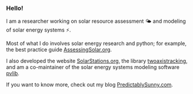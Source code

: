 ### Hello!

I am a researcher working on solar resource assessment :sun_behind_small_cloud: and modeling of solar energy systems :zap:.

Most of what I do involves solar energy research and python; for example, the best practice guide [AssessingSolar.org](https://assessingsolar.org).

I also developed the website [SolarStations.org](https://solarstations.org), the library [twoaxistracking](https://twoaxistracking.readthedocs.io/), and am a co-maintainer of the solar energy systems modeling software [pvlib](http://pvlib-python.readthedocs.io).

If you want to know more, check out my blog [PredictablySunny.com](https://predictablysunny.com).
